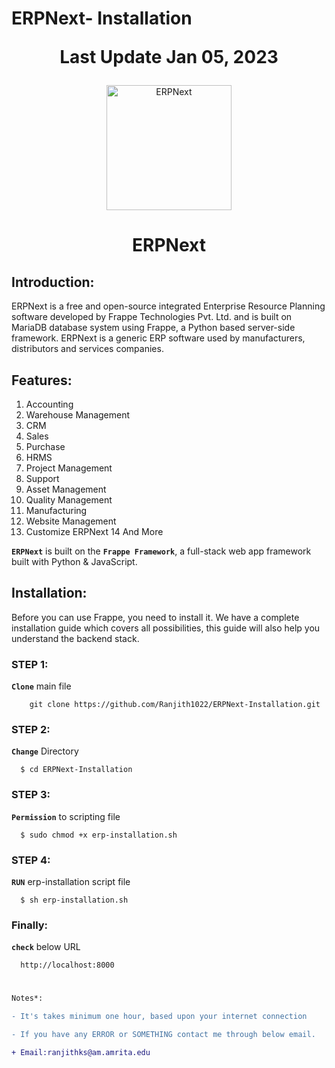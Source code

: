 # ERPNext- Installation <p align="center"> Last Update Jan 05, 2023</p>

<p align="center">
  <img width="200" src="https://raw.githubusercontent.com/frappe/erpnext/develop/erpnext/public/images/erpnext-logo.png" alt="ERPNext">
  </p>
  
<h1 align="center">
ERPNext
</h1>

## Introduction: 

 ERPNext is a free and open-source integrated Enterprise Resource Planning software developed by Frappe Technologies Pvt. Ltd. and is built on MariaDB database system using Frappe, a Python based server-side framework. ERPNext is a generic ERP software used by manufacturers, distributors and services companies.

## Features:

1. Accounting
2. Warehouse Management
3. CRM
4. Sales
5. Purchase
6. HRMS
7. Project Management
8. Support
9. Asset Management
10. Quality Management
11. Manufacturing
12. Website Management
13. Customize ERPNext
14 And More
 
<b>```ERPNext```</b> is built on the <b>```Frappe Framework```</b>, a full-stack web app framework built with Python & JavaScript.

## Installation:

  Before you can use Frappe, you need to install it. We have a complete installation guide which covers all possibilities, this guide will also help you understand the backend stack.
  
### STEP 1:

 <strong>```Clone```</strong> main file 

  ```
      git clone https://github.com/Ranjith1022/ERPNext-Installation.git
  ```
  
### STEP 2:


  <strong>```Change```</strong> Directory
   
```
  $ cd ERPNext-Installation
```


### STEP 3:


  <strong>```Permission```</strong> to scripting file
   
```
  $ sudo chmod +x erp-installation.sh
```

### STEP 4:


  <strong>```RUN```</strong> erp-installation script file
   
```
  $ sh erp-installation.sh
```


### Finally:


  <strong>```check```</strong> below URL
  
```
  http://localhost:8000
```


#

```diff
Notes*:

- It's takes minimum one hour, based upon your internet connection

- If you have any ERROR or SOMETHING contact me through below email.

+ Email:ranjithks@am.amrita.edu

```
